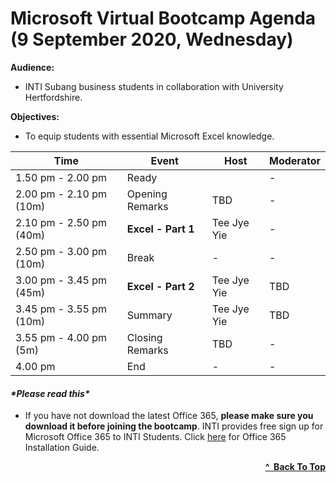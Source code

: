 # Microsoft Virtual Bootcamp Agenda (9 September 2020, Wednesday)

**Audience:** 
- INTI Subang business students in collaboration with University Hertfordshire.

**Objectives:** 
- To equip students with essential Microsoft Excel knowledge.

| Time                    | Event              | Host        | Moderator |
| ----------------------- | ------------------ | ----------- | --------- |
| 1.50 pm - 2.00 pm       | Ready              |             | -         |
| 2.00 pm - 2.10 pm (10m) | Opening Remarks    | TBD         | -         |
| 2.10 pm - 2.50 pm (40m) | **Excel - Part 1** | Tee Jye Yie | -         |
| 2.50 pm - 3.00 pm (10m) | Break              | -           | -         |
| 3.00 pm - 3.45 pm (45m) | **Excel - Part 2** | Tee Jye Yie | TBD       |
| 3.45 pm - 3.55 pm (10m) | Summary            | Tee Jye Yie | TBD       |
| 3.55 pm - 4.00 pm (5m)  | Closing Remarks    | TBD         | -         |
| 4.00 pm                 | End                | -           | -         |


<h4><em>*Please read this*</em></h4>

- If you have not download the latest Office 365, ****please make sure you download** it before joining the bootcamp**. 
INTI provides free sign up for Microsoft Office 365 to INTI Students. Click [here](https://github.com/cyeehan/microsoft-resources) for Office 365 Installation Guide.

<div align="right">
    <b><a href="#microsoft-virtual-bootcamp-agenda-26-aug-2020-wednesday">^&nbsp Back To Top</a></b>
</div>
